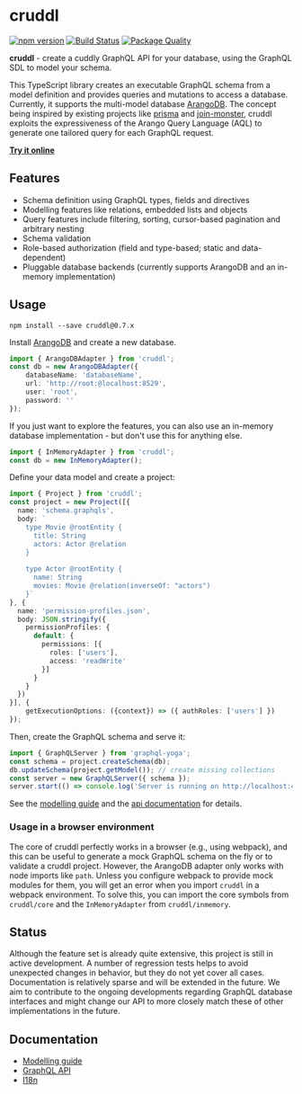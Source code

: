 # cruddl

[![npm version](https://badge.fury.io/js/cruddl.svg)](https://npmjs.org/cruddl) [![Build Status](https://travis-ci.org/AEB-labs/cruddl.svg?branch=master)](https://travis-ci.org/AEB-labs/cruddl) [![Package Quality](https://npm.packagequality.com/shield/cruddl.svg)](https://packagequality.com/#?package=cruddl)

**cruddl** - create a cuddly GraphQL API for your database, using the GraphQL SDL to model your schema.

This TypeScript library creates an executable GraphQL schema from a model definition and provides queries and mutations to access a database. Currently, it supports the multi-model database [ArangoDB](https://www.arangodb.com/). The concept being inspired by existing projects like [prisma](https://github.com/graphcool/prisma) and [join-monster](https://github.com/stems/join-monster), cruddl exploits the expressiveness of the Arango Query Language (AQL) to generate one tailored query for each GraphQL request.

**[Try it online](https://aeb-labs.github.io/cruddl/)**

## Features

* Schema definition using GraphQL types, fields and directives
* Modelling features like relations, embedded lists and objects
* Query features include filtering, sorting, cursor-based pagination and arbitrary nesting
* Schema validation
* Role-based authorization (field and type-based; static and data-dependent)
* Pluggable database backends (currently supports ArangoDB and an in-memory implementation)

## Usage

```
npm install --save cruddl@0.7.x
```

Install [ArangoDB](https://www.arangodb.com/) and create a new database.

```typescript
import { ArangoDBAdapter } from 'cruddl';
const db = new ArangoDBAdapter({
    databaseName: 'databaseName',
    url: 'http://root:@localhost:8529',
    user: 'root',
    password: ''
});
```

If you just want to explore the features, you can also use an in-memory database implementation - but don't use this for anything else.

```typescript
import { InMemoryAdapter } from 'cruddl';
const db = new InMemoryAdapter();
```

Define your data model and create a project:

```typescript
import { Project } from 'cruddl';
const project = new Project([{
  name: 'schema.graphqls',
  body: `
    type Movie @rootEntity {
      title: String
      actors: Actor @relation
    }
    
    type Actor @rootEntity {
      name: String
      movies: Movie @relation(inverseOf: "actors")
    }`
}, {
  name: 'permission-profiles.json',
  body: JSON.stringify({
    permissionProfiles: {
      default: {
        permissions: [{
          roles: ['users'],
          access: 'readWrite'
        }]
      }
    }
  })
}], {
    getExecutionOptions: ({context}) => ({ authRoles: ['users'] })
});
```

Then, create the GraphQL schema and serve it:

```typescript
import { GraphQLServer } from 'graphql-yoga';
const schema = project.createSchema(db);
db.updateSchema(project.getModel()); // create missing collections
const server = new GraphQLServer({ schema });
server.start(() => console.log('Server is running on http://localhost:4000/'));
```

See the [modelling guide](docs/modelling.md) and the [api documentation](docs/api.md) for details.

### Usage in a browser environment

The core of cruddl perfectly works in a browser (e.g., using webpack), and this can be useful to generate a mock GraphQL schema on the fly or to validate a cruddl project. However, the ArangoDB adapter only works with node imports like `path`. Unless you configure webpack to provide mock modules for them, you will get an error when you import `cruddl` in a webpack environment. To solve this, you can import the core symbols from `cruddl/core` and the `InMemoryAdapter` from `cruddl/inmemory`.

## Status

Although the feature set is already quite extensive, this project is still in active development. A number of regression tests helps to avoid unexpected changes in behavior, but they do not yet cover all cases. Documentation is relatively sparse and will be extended in the future. We aim to contribute to the ongoing developments regarding GraphQL database interfaces and might change our API to more closely match these of other implementations in the future.

## Documentation

* [Modelling guide](docs/modelling.md)
* [GraphQL API](docs/api.md)
* [I18n](docs/i18n.md)
